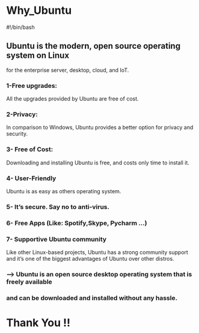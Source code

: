 # Why_Ubuntu

#!/bin/bash

## Ubuntu is the modern, open source operating system on Linux 
for the enterprise server, desktop, cloud, and IoT.

### 1-Free upgrades: 
All the upgrades provided by Ubuntu are free of cost. 

### 2-Privacy: 
In comparison to Windows, Ubuntu provides a better option for privacy and security.

### 3- Free of Cost: 
Downloading and installing Ubuntu is free, and costs only time to install it. 

### 4- User-Friendly
Ubuntu is as easy as others operating system.

### 5- It’s secure. Say no to anti-virus.

### 6- Free Apps (Like: Spotify,Skype, Pycharm ...)

### 7- Supportive Ubuntu community

Like other Linux-based projects, Ubuntu has a strong community support 
and it’s one of the biggest advantages of Ubuntu over other distros.

### --> Ubuntu is an open source desktop operating system that is freely available 
### and can be downloaded and installed without any hassle. 

# Thank You !!
